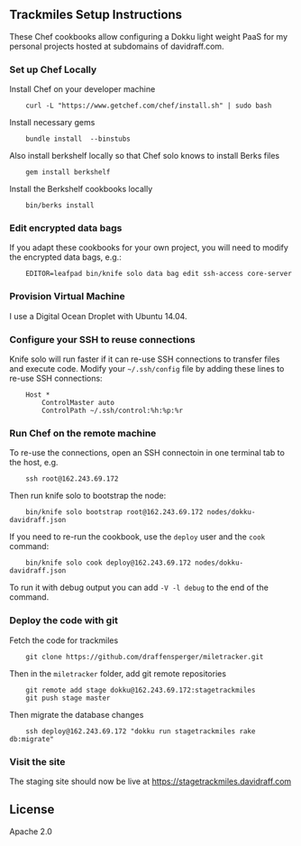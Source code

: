 ## Trackmiles Setup Instructions

These Chef cookbooks allow configuring a Dokku light weight PaaS for my personal projects hosted
at subdomains of davidraff.com.

### Set up Chef Locally

Install Chef on your developer machine

        curl -L "https://www.getchef.com/chef/install.sh" | sudo bash

Install necessary gems

        bundle install  --binstubs

Also install berkshelf locally so that Chef solo knows to install Berks files

        gem install berkshelf

Install the Berkshelf cookbooks locally

        bin/berks install

### Edit encrypted data bags

If you adapt these cookbooks for your own project, you will need to modify the
encrypted data bags, e.g.:

        EDITOR=leafpad bin/knife solo data bag edit ssh-access core-server

### Provision Virtual Machine

I use a Digital Ocean Droplet with Ubuntu 14.04.

### Configure your SSH to reuse connections

Knife solo will run faster if it can re-use SSH connections to transfer files and execute code.
Modify your `~/.ssh/config` file by adding these lines to re-use SSH connections:

        Host *
            ControlMaster auto
            ControlPath ~/.ssh/control:%h:%p:%r

### Run Chef on the remote machine

To re-use the connections, open an SSH connectoin in one terminal tab to the host, e.g.

        ssh root@162.243.69.172

Then run knife solo to bootstrap the node:

        bin/knife solo bootstrap root@162.243.69.172 nodes/dokku-davidraff.json

If you need to re-run the cookbook, use the `deploy` user and the `cook` command:

        bin/knife solo cook deploy@162.243.69.172 nodes/dokku-davidraff.json

To run it with debug output you can add `-V -l debug` to the end of the command.

### Deploy the code with git

Fetch the code for trackmiles

        git clone https://github.com/draffensperger/miletracker.git

Then in the `miletracker` folder, add git remote repositories

        git remote add stage dokku@162.243.69.172:stagetrackmiles
        git push stage master

Then migrate the database changes

        ssh deploy@162.243.69.172 "dokku run stagetrackmiles rake db:migrate"

### Visit the site

The staging site should now be live at https://stagetrackmiles.davidraff.com

## License

Apache 2.0